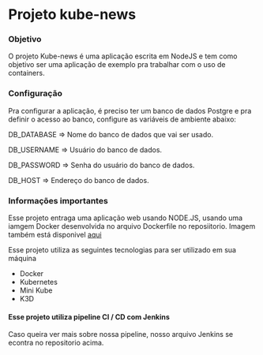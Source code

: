 # Projeto kube-news

### Objetivo
O projeto Kube-news é uma aplicação escrita em NodeJS e tem como objetivo ser uma aplicação de exemplo pra trabalhar com o uso de containers.

### Configuração
Pra configurar a aplicação, é preciso ter um banco de dados Postgre e pra definir o acesso ao banco, configure as variáveis de ambiente abaixo:

DB_DATABASE => Nome do banco de dados que vai ser usado.

DB_USERNAME => Usuário do banco de dados.

DB_PASSWORD => Senha do usuário do banco de dados.

DB_HOST => Endereço do banco de dados.

### Informações importantes
Esse projeto entraga uma aplicação web usando NODE.JS, usando uma iamgem Docker desenvolvida no arquivo Dockerfile no reposiitorio. Imagem também está disponivel [aqui](https://hub.docker.com/r/luiz117/projeto-kube-news)

Esse projeto utiliza as seguintes tecnologias para ser utilizado em sua máquina

* Docker
* Kubernetes
* Mini Kube
* K3D

#### Esse projeto utiliza pipeline CI / CD com Jenkins
Caso queira ver mais sobre nossa pipeline, nosso arquivo Jenkins se econtra no repositorio acima. 
